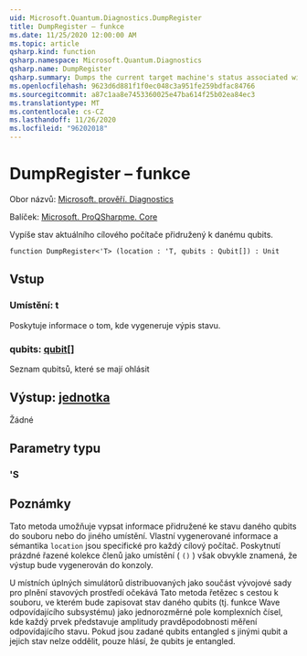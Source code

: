 ```yaml
---
uid: Microsoft.Quantum.Diagnostics.DumpRegister
title: DumpRegister – funkce
ms.date: 11/25/2020 12:00:00 AM
ms.topic: article
qsharp.kind: function
qsharp.namespace: Microsoft.Quantum.Diagnostics
qsharp.name: DumpRegister
qsharp.summary: Dumps the current target machine's status associated with the given qubits.
ms.openlocfilehash: 9623d6d881f1f0ec048c3a951fe259bdfac84766
ms.sourcegitcommit: a87c1aa8e7453360025e47ba614f25b02ea84ec3
ms.translationtype: MT
ms.contentlocale: cs-CZ
ms.lasthandoff: 11/26/2020
ms.locfileid: "96202018"
---
```

# <a name="dumpregister-function"></a>DumpRegister – funkce

Obor názvů: [Microsoft. prověří. Diagnostics](xref:Microsoft.Quantum.Diagnostics)

Balíček: [Microsoft. ProQSharpme. Core](https://nuget.org/packages/Microsoft.Quantum.QSharp.Core)


Vypíše stav aktuálního cílového počítače přidružený k danému qubits.

```qsharp
function DumpRegister<'T> (location : 'T, qubits : Qubit[]) : Unit
```


## <a name="input"></a>Vstup

### <a name="location--t"></a>Umístění: t

Poskytuje informace o tom, kde vygeneruje výpis stavu.


### <a name="qubits--qubit"></a>qubits: [qubit](xref:microsoft.quantum.lang-ref.qubit)[]

Seznam qubitsů, které se mají ohlásit



## <a name="output--unit"></a>Výstup: [jednotka](xref:microsoft.quantum.lang-ref.unit)

Žádné

## <a name="type-parameters"></a>Parametry typu

### <a name="t"></a>'S



## <a name="remarks"></a>Poznámky

Tato metoda umožňuje vypsat informace přidružené ke stavu daného qubits do souboru nebo do jiného umístění.
Vlastní vygenerované informace a sémantika `location` jsou specifické pro každý cílový počítač. Poskytnutí prázdné řazené kolekce členů jako umístění ( `()` ) však obvykle znamená, že výstup bude vygenerován do konzoly.

U místních úplných simulátorů distribuovaných jako součást vývojové sady pro plnění stavových prostředí očekává Tato metoda řetězec s cestou k souboru, ve kterém bude zapisovat stav daného qubits (tj. funkce Wave odpovídajícího subsystému) jako jednorozměrné pole komplexních čísel, kde každý prvek představuje amplitudy pravděpodobnosti měření odpovídajícího stavu.
Pokud jsou zadané qubits entangled s jinými qubit a jejich stav nelze oddělit, pouze hlásí, že qubits je entangled.